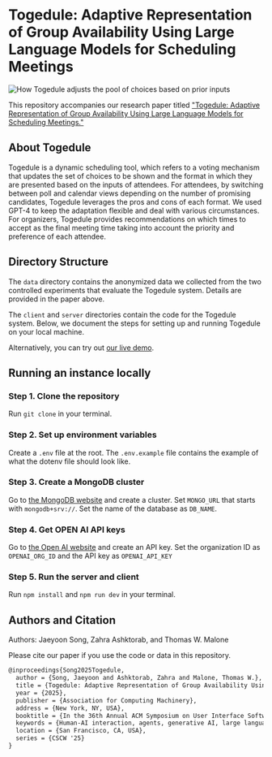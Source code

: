 # Togedule: Adaptive Representation of Group Availability Using Large Language Models for Scheduling Meetings

![How Togedule adjusts the pool of choices based on prior inputs](https://github.com/jyoonsong/togedule/assets/17509651/13515d7e-24ca-4079-8a6e-94fb2a08281f)

This repository accompanies our research paper titled ["Togedule: Adaptive Representation of Group Availability Using Large Language Models for Scheduling Meetings."]()

## About Togedule

Togedule is a dynamic scheduling tool, which refers to a voting mechanism that updates the set of choices to be shown and the format in which they are presented based on the inputs of attendees. For attendees, by switching between poll and calendar views depending on the number of promising candidates, Togedule leverages the pros and cons of each format. We used GPT-4 to keep the adaptation flexible and deal with various circumstances. For organizers, Togedule provides recommendations on which times to accept as the final meeting time taking into account the priority and preference of each attendee.

## Directory Structure

The `data` directory contains the anonymized data we collected from the two controlled experiments that evaluate the Togedule system.
Details are provided in the paper above. 

The `client` and `server` directories contain the code for the Togedule system. 
Below, we document the steps for setting up and running Togedule on your local machine.

Alternatively, you can try out [our live demo](https://togedule.vercel.app).

## Running an instance locally

### Step 1. Clone the repository
Run `git clone` in your terminal.

### Step 2. Set up environment variables
Create a `.env` file at the root. The `.env.example` file contains the example of what the dotenv file should look like.

### Step 3. Create a MongoDB cluster 
Go to [the MongoDB website](https://mongodb.com/) and create a cluster.
Set `MONGO_URL` that starts with `mongodb+srv://`. Set the name of the database as `DB_NAME`.

### Step 4. Get OPEN AI API keys
Go to [the Open AI website](https://platform.openai.com/api-keys) and create an API key.
Set the organization ID as `OPENAI_ORG_ID` and the API key as `OPENAI_API_KEY`

### Step 5. Run the server and client
Run `npm install` and `npm run dev` in your terminal.

## Authors and Citation
Authors: Jaeyoon Song, Zahra Ashktorab, and Thomas W. Malone

Please cite our paper if you use the code or data in this repository.
```latex
@inproceedings{Song2025Togedule,  
  author = {Song, Jaeyoon and Ashktorab, Zahra and Malone, Thomas W.},  
  title = {Togedule: Adaptive Representation of Group Availability Using Large Language Models for Scheduling Meetings},  
  year = {2025},  
  publisher = {Association for Computing Machinery},  
  address = {New York, NY, USA},  
  booktitle = {In the 36th Annual ACM Symposium on User Interface Software and Technology (UIST '23)},  
  keywords = {Human-AI interaction, agents, generative AI, large language models},  
  location = {San Francisco, CA, USA},  
  series = {CSCW '25}
}
```

